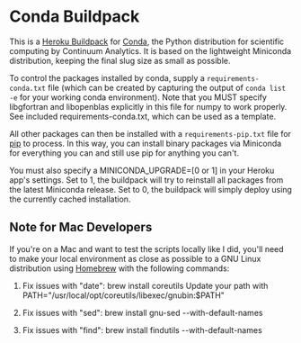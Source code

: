 Conda Buildpack
===============

This is a [Heroku Buildpack](https://devcenter.heroku.com/articles/buildpacks) for [Conda](http://conda.pydata.org/),
the Python distribution for scientific computing by Continuum Analytics. It is based on the lightweight Miniconda
distribution, keeping the final slug size as small as possible.

To control the packages installed by conda, supply a `requirements-conda.txt` file (which can be created by
capturing the output of `conda list -e` for your working conda environment). Note that you MUST specify
libgfortran and libopenblas explicitly in this file for numpy to work properly. See included requirements-conda.txt, which
can be used as a template.

All other packages can then be installed with a `requirements-pip.txt` file for [pip](https://github.com/pypa/pip)
to process.  In this way, you can install binary packages via Miniconda for everything you can and
still use pip for anything you can't.

You must also specify a MINICONDA_UPGRADE=[0 or 1] in your Heroku app's settings. Set to 1, the buildpack will try to reinstall all packages from the latest Miniconda release. Set to 0, the buildpack will simply deploy using the currently cached installation.


Note for Mac Developers
-----------------------
If you're on a Mac and want to test the scripts locally like I did, you'll need to make your local
environment as close as possible to a GNU Linux distribution using [Homebrew](https://brew.sh/) with the following
commands:

1) Fix issues with "date":
brew install coreutils
Update your path with PATH="/usr/local/opt/coreutils/libexec/gnubin:$PATH"

2) Fix issues with "sed":
brew install gnu-sed --with-default-names

3) Fix issues with "find":
brew install findutils --with-default-names
